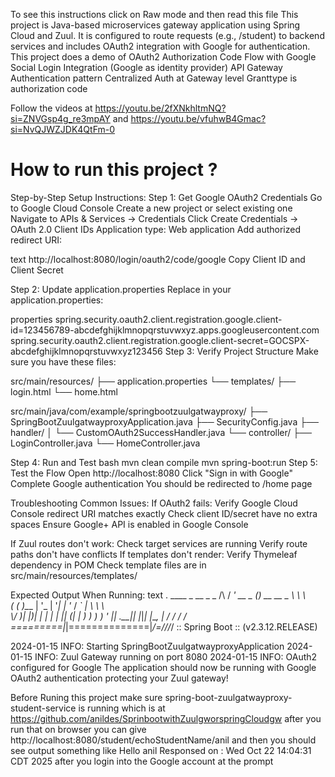 To see this instructions click on Raw mode and then read this file 
This project is Java-based microservices gateway application using Spring Cloud and Zuul. It is configured to route requests (e.g., /student) to backend services and includes OAuth2 integration with Google for authentication. 
This project does a demo of 
OAuth2 Authorization Code Flow with Google
Social Login Integration (Google as identity provider)
API Gateway Authentication pattern
Centralized Auth at Gateway level
Granttype is authorization code 

Follow the videos at https://youtu.be/2fXNkhltmNQ?si=ZNVGsp4g_re3mpAY and https://youtu.be/vfuhwB4Gmac?si=NvQJWZJDK4QtFm-0

How to run this project ?
===============================
Step-by-Step Setup Instructions:
Step 1: Get Google OAuth2 Credentials
Go to Google Cloud Console
Create a new project or select existing one
Navigate to APIs & Services → Credentials
Click Create Credentials → OAuth 2.0 Client IDs
Application type: Web application
Add authorized redirect URI:

text
http://localhost:8080/login/oauth2/code/google
Copy Client ID and Client Secret

Step 2: Update application.properties
Replace in your application.properties:

properties
spring.security.oauth2.client.registration.google.client-id=123456789-abcdefghijklmnopqrstuvwxyz.apps.googleusercontent.com
spring.security.oauth2.client.registration.google.client-secret=GOCSPX-abcdefghijklmnopqrstuvwxyz123456
Step 3: Verify Project Structure
Make sure you have these files:

src/main/resources/
├── application.properties
└── templates/
    ├── login.html
    └── home.html

src/main/java/com/example/springbootzuulgatwayproxy/
├── SpringBootZuulgatwayproxyApplication.java
├── SecurityConfig.java
├── handler/
│   └── CustomOAuth2SuccessHandler.java
└── controller/
    ├── LoginController.java
    └── HomeController.java
    
Step 4: Run and Test
bash
mvn clean compile
mvn spring-boot:run
Step 5: Test the Flow
Open http://localhost:8080
Click "Sign in with Google"
Complete Google authentication
You should be redirected to /home page

Troubleshooting Common Issues:
If OAuth2 fails:
Verify Google Cloud Console redirect URI matches exactly
Check client ID/secret have no extra spaces
Ensure Google+ API is enabled in Google Console

If Zuul routes don't work:
Check target services are running
Verify route paths don't have conflicts
If templates don't render:
Verify Thymeleaf dependency in POM
Check template files are in src/main/resources/templates/

Expected Output When Running:
text
  .   ____          _            __ _ _
 /\\ / ___'_ __ _ _(_)_ __  __ _ \ \ \ \
( ( )\___ | '_ | '_| | '_ \/ _` | \ \ \ \
 \\/  ___)| |_)| | | | | || (_| |  ) ) ) )
  '  |____| .__|_| |_|_| |_\__, | / / / /
 =========|_|==============|___/=/_/_/_/
 :: Spring Boot ::        (v2.3.12.RELEASE)

2024-01-15 INFO: Starting SpringBootZuulgatwayproxyApplication
2024-01-15 INFO: Zuul Gateway running on port 8080
2024-01-15 INFO: OAuth2 configured for Google
The application should now be running with Google OAuth2 authentication protecting your Zuul gateway!

Before Runing this project make sure spring-boot-zuulgatwayproxy-student-service is running which is at https://github.com/anildes/SprinbootwithZuulgworspringCloudgw
after you run that on browser you can give http://localhost:8080/student/echoStudentName/anil and then you should see output something like Hello anil Responsed on : Wed Oct 22 14:04:31 CDT 2025 after you login into the Google account at the prompt 



